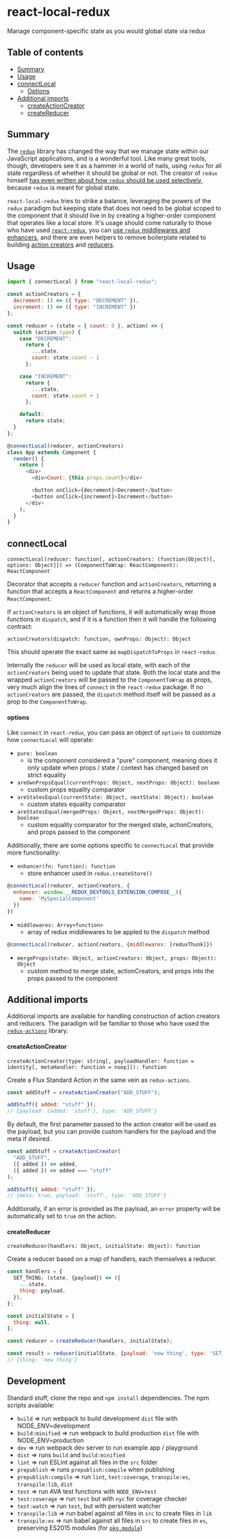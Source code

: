 # react-local-redux

Manage component-specific state as you would global state via redux

## Table of contents

- [Summary](#summary)
- [Usage](#usage)
- [connectLocal](#connectlocal)
  - [Options](#options)
- [Additional imports](#additional-imports)
  - [createActionCreator](#createactioncreator)
  - [createReducer](#createreducer)

## Summary

The [`redux`](https://github.com/reduxjs/redux) library has changed the way that we manage state within our JavaScript applications, and is a wonderful tool. Like many great tools, though, developers see it as a hammer in a world of nails, using `redux` for all state regardless of whether it should be global or not. The creator of `redux` himself [has even written about how `redux` should be used selectively](https://medium.com/@dan_abramov/you-might-not-need-redux-be46360cf367), because `redux` is meant for global state.

`react-local-redux` tries to strike a balance, leveraging the powers of the `redux` paradigm but keeping state that does not need to be global scoped to the component that it should live in by creating a higher-order component that operates like a local store. It's usage should come naturally to those who have used [`react-redux`](https://github.com/reduxjs/react-redux), you can [use `redux` middlewares and enhancers](#options), and there are even helpers to remove boilerplate related to building [action creators](#createactioncreator) and [reducers](#createreducer).

## Usage

```javascript
import { connectLocal } from "react-local-redux";

const actionCreators = {
  decrement: () => ({ type: "DECREMENT" }),
  increment: () => ({ type: "INCREMENT" })
};

const reducer = (state = { count: 0 }, action) => {
  switch (action.type) {
    case "DECREMENT":
      return {
        ...state,
        count: state.count - 1
      };

    case "INCREMENT":
      return {
        ...state,
        count: state.count + 1
      };

    default:
      return state;
  }
};

@connectLocal(reducer, actionCreators)
class App extends Component {
  render() {
    return (
      <div>
        <div>Count: {this.props.count}</div>

        <button onClick={decrement}>Decrement</button>
        <button onClick={increment}>Increment</button>
      </div>
    );
  }
}
```

## connectLocal

`connectLocal(reducer: function[, actionCreators: (function|Object)[, options: Object]]) => (ComponentToWrap: ReactComponent): ReactComponent`

Decorator that accepts a `reducer` function and `actionCreators`, returning a function that accepts a `ReactComponent` and returns a higher-order `ReactComponent`.

If `actionCreators` is an object of functions, it will automatically wrap those functions in `dispatch`, and if it is a function then it will handle the following contract:

`actionCreators(dispatch: function, ownProps: Object): Object`

This should operate the exact same as `mapDispatchToProps` in `react-redux`.

Internally the `reducer` will be used as local state, with each of the `actionCreators` being used to update that state. Both the local state and the wrapped `actionCreators` will be passed to the `ComponentToWrap` as props, very much align the lines of `connect` in the `react-redux` package. If no `actionCreators` are passed, the `dispatch` method itself will be passed as a prop to the `ComponentToWrap`.

#### options

Like `connect` in `react-redux`, you can pass an object of `options` to customize how `connectLocal` will operate:

- `pure: boolean`
  - is the component considered a "pure" component, meaning does it only update when props / state / context has changed based on strict equality
- `areOwnPropsEqual(currentProps: Object, nextProps: Object): boolean`
  - custom props equality comparator
- `areStatesEqual(currentState: Object, nextState: Object): boolean`
  - custom states equality comparator
- `areStatesEqual(mergedProps: Object, nextMergedProps: Object): boolean`
  - custom equality comparator for the merged state, actionCreators, and props passed to the component

Additionally, there are some options specific to `connectLocal` that provide more functionality:

- `enhancer(fn: function): function`
  - store enhancer used in `redux.createStore()`

```javascript
@connectLocal(reducer, actionCreators, {
  enhancer: window.__REDUX_DEVTOOLS_EXTENSION_COMPOSE__({
    name: 'MySpecialComponent'
  })
})
```

- `middlewares: Array<function>`
  - array of redux middlewares to be appled to the `dispatch` method

```javascript
@connectLocal(reducer, actionCreators, {middlewares: [reduxThunk]})
```

- `mergeProps(state: Object, actionCreators: Object, props: Object): Object`
  - custom method to merge state, actionCreators, and props into the props passed to the component

## Additional imports

Additional imports are available for handling construction of action creators and reducers. The paradigm will be familiar to those who have used the [`redux-actions`](https://github.com/redux-utilities/redux-actions) library.

#### createActionCreator

`createActionCreator(type: string[, payloadHandler: function = identity[, metaHandler: function = noop]]): function`

Create a Flux Standard Action in the same vein as `redux-actions`.

```javascript
const addStuff = createActionCreator("ADD_STUFF");

addStuff({ added: "stuff" });
// {payload: {added: 'stuff'}, type: 'ADD_STUFF'}
```

By default, the first parameter passed to the action creator will be used as the payload, but you can provide custom handlers for the payload and the meta if desired.

```javascript
const addStuff = createActionCreator(
  "ADD_STUFF",
  ({ added }) => added,
  ({ added }) => added === "stuff"
);

addStuff({ added: "stuff" });
// {meta: true, payload: 'stuff', type: 'ADD_STUFF'}
```

Additionally, if an error is provided as the payload, an `error` property will be automatically set to `true` on the action.

#### createReducer

`createReducer(handlers: Object, initialState: Object): function`

Create a reducer based on a map of handlers, each themselves a reducer.

```javascript
const handlers = {
  SET_THING; (state, {payload}) => ({
    ...state,
    thing: payload,
  }),
};

const initialState = {
  thing: null,
};

const reducer = createReducer(handlers, initialState);

const result = reducer(initialState, {payload: 'new thing', type: 'SET_THING'});
// {thing: 'new thing'}
```

## Development

Standard stuff, clone the repo and `npm install` dependencies. The npm scripts available:

- `build` => run webpack to build development `dist` file with NODE_ENV=development
- `build:minified` => run webpack to build production `dist` file with NODE_ENV=production
- `dev` => run webpack dev server to run example app / playground
- `dist` => runs `build` and `build:minified`
- `lint` => run ESLint against all files in the `src` folder
- `prepublish` => runs `prepublish:compile` when publishing
- `prepublish:compile` => run `lint`, `test:coverage`, `transpile:es`, `transpile:lib`, `dist`
- `test` => run AVA test functions with `NODE_ENV=test`
- `test:coverage` => run `test` but with `nyc` for coverage checker
- `test:watch` => run `test`, but with persistent watcher
- `transpile:lib` => run babel against all files in `src` to create files in `lib`
- `transpile:es` => run babel against all files in `src` to create files in `es`, preserving ES2015 modules (for
  [`pkg.module`](https://github.com/rollup/rollup/wiki/pkg.module))
